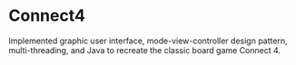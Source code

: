 # Connect4
Implemented graphic user interface, mode-view-controller design pattern, multi-threading, and Java to recreate the classic board game Connect 4. 
